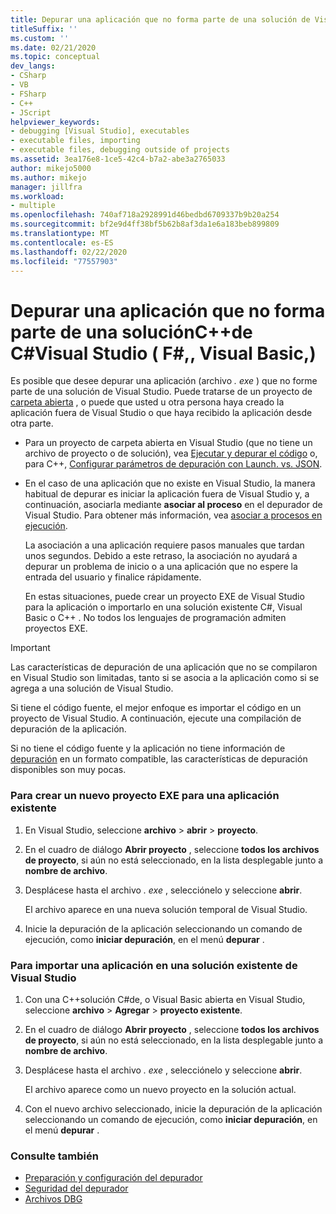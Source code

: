 ```yaml
---
title: Depurar una aplicación que no forma parte de una solución de Visual Studio
titleSuffix: ''
ms.custom: ''
ms.date: 02/21/2020
ms.topic: conceptual
dev_langs:
- CSharp
- VB
- FSharp
- C++
- JScript
helpviewer_keywords:
- debugging [Visual Studio], executables
- executable files, importing
- executable files, debugging outside of projects
ms.assetid: 3ea176e8-1ce5-42c4-b7a2-abe3a2765033
author: mikejo5000
ms.author: mikejo
manager: jillfra
ms.workload:
- multiple
ms.openlocfilehash: 740af718a2928991d46bedbd6709337b9b20a254
ms.sourcegitcommit: bf2e9d4ff38bf5b62b8af3da1e6a183beb899809
ms.translationtype: MT
ms.contentlocale: es-ES
ms.lasthandoff: 02/22/2020
ms.locfileid: "77557903"
---
```

# <a name="debug-an-app-that-isnt-part-of-a-visual-studio-solution-c-c-visual-basic-f"></a>Depurar una aplicación que no forma parte de una soluciónC++de C#Visual Studio ( F#,, Visual Basic,)

Es posible que desee depurar una aplicación (archivo *. exe* ) que no forme parte de una solución de Visual Studio. Puede tratarse de un proyecto de [carpeta abierta](../ide/develop-code-in-visual-studio-without-projects-or-solutions.md) , o puede que usted u otra persona haya creado la aplicación fuera de Visual Studio o que haya recibido la aplicación desde otra parte.

- Para un proyecto de carpeta abierta en Visual Studio (que no tiene un archivo de proyecto o de solución), vea [Ejecutar y depurar el código](../ide/develop-code-in-visual-studio-without-projects-or-solutions.md#run-and-debug-your-code) o, para C++, [Configurar parámetros de depuración con Launch. vs. JSON](/cpp/build/open-folder-projects-cpp#configure-debugging-parameters-with-launchvsjson).

- En el caso de una aplicación que no existe en Visual Studio, la manera habitual de depurar es iniciar la aplicación fuera de Visual Studio y, a continuación, asociarla mediante **asociar al proceso** en el depurador de Visual Studio. Para obtener más información, vea [asociar a procesos en ejecución](../debugger/attach-to-running-processes-with-the-visual-studio-debugger.md).

   La asociación a una aplicación requiere pasos manuales que tardan unos segundos. Debido a este retraso, la asociación no ayudará a depurar un problema de inicio o a una aplicación que no espere la entrada del usuario y finalice rápidamente.

   En estas situaciones, puede crear un proyecto EXE de Visual Studio para la aplicación o importarlo en una solución existente C#, Visual Basic o C++ . No todos los lenguajes de programación admiten proyectos EXE.

>[!IMPORTANT]
>Las características de depuración de una aplicación que no se compilaron en Visual Studio son limitadas, tanto si se asocia a la aplicación como si se agrega a una solución de Visual Studio.
>
>Si tiene el código fuente, el mejor enfoque es importar el código en un proyecto de Visual Studio. A continuación, ejecute una compilación de depuración de la aplicación.
>
>Si no tiene el código fuente y la aplicación no tiene información de [depuración](../debugger/how-to-set-debug-and-release-configurations.md) en un formato compatible, las características de depuración disponibles son muy pocas.

### <a name="to-create-a-new-exe-project-for-an-existing-app"></a>Para crear un nuevo proyecto EXE para una aplicación existente

1. En Visual Studio, seleccione **archivo** > **abrir** > **proyecto**.

1. En el cuadro de diálogo **Abrir proyecto** , seleccione **todos los archivos de proyecto**, si aún no está seleccionado, en la lista desplegable junto a **nombre de archivo**.

1. Desplácese hasta el archivo *. exe* , selecciónelo y seleccione **abrir**.

   El archivo aparece en una nueva solución temporal de Visual Studio.

1. Inicie la depuración de la aplicación seleccionando un comando de ejecución, como **iniciar depuración**, en el menú **depurar** .

### <a name="to-import-an-app-into-an-existing-visual-studio-solution"></a>Para importar una aplicación en una solución existente de Visual Studio

1. Con una C++solución C#de, o Visual Basic abierta en Visual Studio, seleccione **archivo** > **Agregar** > **proyecto existente**.

1. En el cuadro de diálogo **Abrir proyecto** , seleccione **todos los archivos de proyecto**, si aún no está seleccionado, en la lista desplegable junto a **nombre de archivo**.

1. Desplácese hasta el archivo *. exe* , selecciónelo y seleccione **abrir**.

   El archivo aparece como un nuevo proyecto en la solución actual.

1. Con el nuevo archivo seleccionado, inicie la depuración de la aplicación seleccionando un comando de ejecución, como **iniciar depuración**, en el menú **depurar** .

### <a name="see-also"></a>Consulte también
- [Preparación y configuración del depurador](../debugger/debugger-settings-and-preparation.md)
- [Seguridad del depurador](../debugger/debugger-security.md)
- [Archivos DBG](/previous-versions/visualstudio/visual-studio-2010/da528y14(v=vs.100))